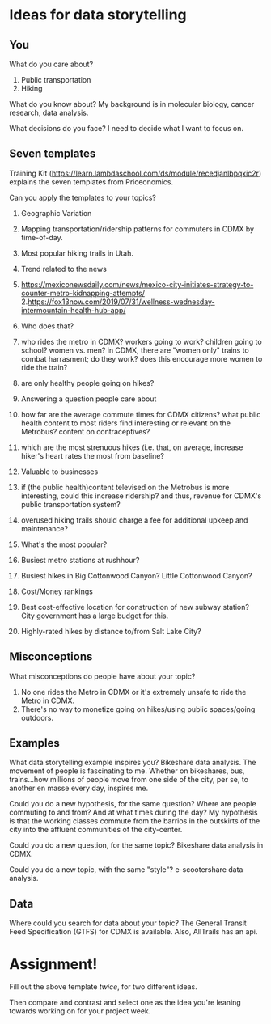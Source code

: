 # Ideas for data storytelling

## You

What do you care about?
1. Public transportation
2. Hiking

What do you know about?
My background is in molecular biology, cancer research, data analysis.

What decisions do you face?
I need to decide what I want to focus on.

## Seven templates

Training Kit (https://learn.lambdaschool.com/ds/module/recedjanlbpqxic2r) explains the seven templates from Priceonomics.

Can you apply the templates to your topics? 

1. Geographic Variation
1. Mapping transportation/ridership patterns for commuters in CDMX by time-of-day.
2. Most popular hiking trails in Utah.

2. Trend related to the news
1. https://mexiconewsdaily.com/news/mexico-city-initiates-strategy-to-counter-metro-kidnapping-attempts/
2.https://fox13now.com/2019/07/31/wellness-wednesday-intermountain-health-hub-app/

3. Who does that?
1. who rides the metro in CDMX? workers going to work? children going to school? women vs. men? in CDMX, there are "women only" trains to combat harrasment; do they work? does this encourage more women to ride the train?
2. are only healthy people going on hikes?

4. Answering a question people care about
1. how far are the average commute times for CDMX citizens? what public health content to most riders find interesting or relevant on the Metrobus? content on contraceptives?
2. which are the most strenuous hikes (i.e. that, on average, increase hiker's heart rates the most from baseline?

5. Valuable to businesses
1. if (the public health)content televised on the Metrobus is more interesting, could this increase ridership? and thus, revenue for CDMX's public transportation system?
2. overused hiking trails should charge a fee for additional upkeep and maintenance?

6. What's the most popular?
1. Busiest metro stations at rushhour?
2. Busiest hikes in Big Cottonwood Canyon? Little Cottonwood Canyon?

7. Cost/Money rankings
1. Best cost-effective location for construction of new subway station? City government has a large budget for this.
2. Highly-rated hikes by distance to/from Salt Lake City?

## Misconceptions

What misconceptions do people have about your topic?
1. No one rides the Metro in CDMX or it's extremely unsafe to ride the Metro in CDMX.
2. There's no way to monetize going on hikes/using public spaces/going outdoors.

## Examples

What data storytelling example inspires you?
Bikeshare data analysis. The movement of people is fascinating to me. Whether on bikeshares, bus, trains...how millions of people move from one side of the city, per se, to another en masse every day, inspires me.

Could you do a new hypothesis, for the same question?
Where are people commuting to and from? And at what times during the day? My hypothesis is that the working classes commute from the barrios in the outskirts of the city into the affluent communities of the city-center.

Could you do a new question, for the same topic?
Bikeshare data analysis in CDMX. 

Could you do a new topic, with the same "style"?
e-scootershare data analysis.

## Data

Where could you search for data about your topic?
The General Transit Feed Specification (GTFS) for CDMX is available. Also, AllTrails has an api.

# Assignment!

Fill out the above template *twice*, for two different ideas.

Then compare and contrast and select one as the idea you're leaning towards
working on for your project week.
